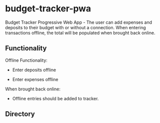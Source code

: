 # budget-tracker-pwa

Budget Tracker Progressive Web App - The user can add expenses and deposits to their budget with or without a connection. When entering transactions offline, the total will be populated when brought back online.

## Functionality

Offline Functionality:

  * Enter deposits offline

  * Enter expenses offline

When brought back online:

  * Offline entries should be added to tracker.

## Directory
